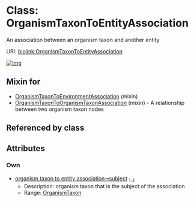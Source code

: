 
# Class: OrganismTaxonToEntityAssociation


An association between an organism taxon and another entity

URI: [biolink:OrganismTaxonToEntityAssociation](https://w3id.org/biolink/vocab/OrganismTaxonToEntityAssociation)


[![img](https://yuml.me/diagram/nofunky;dir:TB/class/[OrganismTaxon]<subject%201..1-%20[OrganismTaxonToEntityAssociation],[OrganismTaxonToOrganismTaxonAssociation]uses%20-.->[OrganismTaxonToEntityAssociation],[OrganismTaxonToEnvironmentAssociation]uses%20-.->[OrganismTaxonToEntityAssociation],[OrganismTaxonToOrganismTaxonAssociation],[OrganismTaxonToEnvironmentAssociation],[OrganismTaxon])](https://yuml.me/diagram/nofunky;dir:TB/class/[OrganismTaxon]<subject%201..1-%20[OrganismTaxonToEntityAssociation],[OrganismTaxonToOrganismTaxonAssociation]uses%20-.->[OrganismTaxonToEntityAssociation],[OrganismTaxonToEnvironmentAssociation]uses%20-.->[OrganismTaxonToEntityAssociation],[OrganismTaxonToOrganismTaxonAssociation],[OrganismTaxonToEnvironmentAssociation],[OrganismTaxon])

## Mixin for

 * [OrganismTaxonToEnvironmentAssociation](OrganismTaxonToEnvironmentAssociation.md) (mixin) 
 * [OrganismTaxonToOrganismTaxonAssociation](OrganismTaxonToOrganismTaxonAssociation.md) (mixin)  - A relationship between two organism taxon nodes

## Referenced by class


## Attributes


### Own

 * [organism taxon to entity association➞subject](organism_taxon_to_entity_association_subject.md)  <sub>1..1</sub>
     * Description: organism taxon that is the subject of the association
     * Range: [OrganismTaxon](OrganismTaxon.md)
